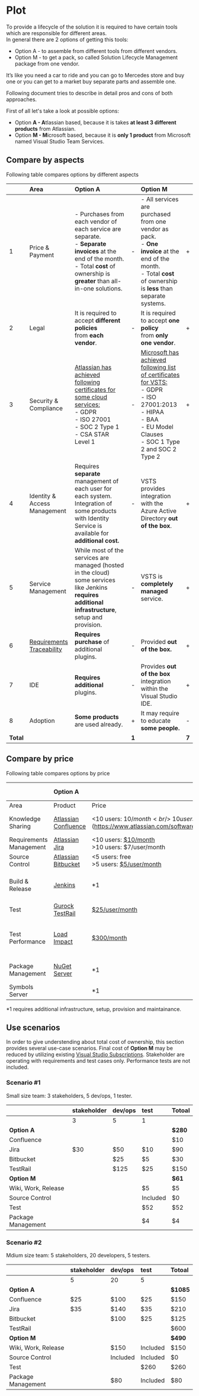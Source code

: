 # Plot

To provide a lifecycle of the solution it is required to have certain tools which are responsible for different areas.  
In general there are 2 options of getting this tools:

*   Option A - to assemble from different tools from different vendors.
*   Option M - to get a pack, so called Solution Lifecycle Management package from one vendor.

It’s like you need a car to ride and you can go to Mercedes store and buy one or you can get to a market buy separate parts and assemble one.

Following document tries to describe in detail pros and cons of both approaches.

First of all let's take a look at possible options:

*   Option **A - A**tlassian based, because it is takes **at least 3 different products** from Atlassian.
*   Option **M - M**icrosoft based, because it is **only 1 product** from Microsoft named Visual Studio Team Services.

## Compare by aspects

Following table compares options by different aspects

| | Area | Option A | | Option M | |
|:---|:---|:---|:---|:---|:---|
| 1 | Price & Payment |- Purchases from each vendor of each service are separate.<br/>- **Separate invoices** at the end of the month.<br/>- Total **cost** of ownership is **greater** than all-in-one solutions.| - |- All services are purchased from one vendor as pack.<br/>- **One invoice** at the end of the month.<br/>- Total **cost** of ownership is **less** than separate systems.| + |
| 2 | Legal | It is required to accept **different policies** from **each vendor**. | - | It is required to accept **one policy** from **only one vendor**. | + |
| 3 | Security & Compliance | [Atlassian has achieved following certificates for some cloud services:](https://www.atlassian.com/trust/compliance)<br/>- GDPR<br/>- ISO 27001<br/>- SOC 2 Type 1<br/>- CSA STAR Level 1|-| [Microsoft has achieved following list of certificates for VSTS:](https://docs.microsoft.com/en-us/vsts/articles/team-services-security-whitepaper)<br/>- GDPR<br/>-  ISO 27001:2013<br/>-  HIPAA<br/>-  BAA<br/>-  EU Model Clauses<br/>-  SOC 1 Type 2 and SOC 2 Type 2| + |
| 4 | Identity & Access Management | Requires **separate** management of each user for each system.  Integration of some products with Identity Service is available for **additional cost.** | - | VSTS provides integration with the Azure Active Directory **out of the box**. | + |
| 5 | Service Management | While most of the services are managed (hosted in the cloud) some services like Jenkins **requires additional infrastructure**, setup and provision. | - | VSTS is **completely managed** service. | + |
| 6 | [Requirements Traceability](https://en.wikipedia.org/wiki/Requirements_traceability) | **Requires purchase** of additional plugins. | - | Provided **out of the box.** | + |
| 7 | IDE | **Requires additional** plugins. | - | Provides **out of the box** integration within the Visual Studio IDE. | + |
| 8 | Adoption | **Some products** are used already. | + | It may require to educate **some people.** | - |
| **Total** | | | **1** | | **7** |

## Compare by price

Following table compares options by price

| | Option A | | Option M | |
|:--|:--|:--------|:--|:---------|
| Area | Product | Price | Tool | Price |
| Knowledge Sharing | [Atlassian Confluence](https://www.atlassian.com/software/confluence) |\<10 users: $10/month<br/>\>10 users: [$5/user/month](https://www.atlassian.com/software/confluence/pricing) | [Wiki](https://www.visualstudio.com/team-services/wiki/) |free: 5 users<br/>extra: [$3/user/month](https://marketplace.visualstudio.com/items?itemName=ms.vss-vstsuser#pricing)|
| Requirements Management | [Atlassian Jira](https://jira.atlassian.com/) |\<10 users: [$10/month](https://www.atlassian.com/software/jira/pricing)<br/>\>10 users: $7/user/month | [Agile Tools](https://www.visualstudio.com/team-services/agile-tools/) | Included |
| Source Control | [Atlassian Bitbucket](https://www.atlassian.com/software/bitbucket) |\<5 users: free<br/>\>5 users: [$5/user/month](https://www.atlassian.com/software/bitbucket/pricing?tab=cloud)| [Git](https://www.visualstudio.com/team-services/git/) | Included |
| Build & Release | [Jenkins](https://jenkins.io/) | \*1 | [CI & CD](https://www.visualstudio.com/team-services/continuous-integration/) | free: 240min/month<br/>extra: [$40/pipe/month](https://marketplace.visualstudio.com/items?itemName=ms.build-release-hosted-pipelines#pricing) |
| Test | [Gurock TestRail](http://www.gurock.com/testrail/) | [$25/user/month](http://www.gurock.com/testrail/pricing/cloud/) | [Test Manager](https://www.visualstudio.com/team-services/testing-tools/) | [$52/user/month](https://marketplace.visualstudio.com/items?itemName=ms.vss-testmanager-web#pricing) |
| Test Performance | [Load Impact](https://loadimpact.com/) | [$300/month](https://loadimpact.com/pricing) | [Cloud Based Load Tests](https://www.visualstudio.com/team-services/cloud-load-testing/) | free: 20k-VUMS/month<br/>extra: [$36/100k-VUMS](https://docs.microsoft.com/en-us/vsts/billing/buy-load-testing-vs#_buy-load-testing) |
| Package Management | [NuGet Server](https://docs.microsoft.com/en-us/nuget/hosting-packages/nuget-server) | \*1 |[Package Manager](https://www.visualstudio.com/team-services/reporting/) | free: 5 users<br/>extra: [$4/user/month](https://marketplace.visualstudio.com/items?itemName=ms.feed#pricing) |
| Symbols Server |  | \*1 | [Package Manager](https://www.visualstudio.com/team-services/reporting/) | Included |

\*1 requires additional infrastructure, setup, provision and maintainance.

## Use scenarios
In order to give understending about total cost of ownership, this section provides several use-case scenarios.
Final cost of **Option M** may be reduced by utilizing existing [Visual Studio Subscriptions](https://www.visualstudio.com/vs/pricing/).
Stakeholder are operating with requirements and test cases only.
Performance tests are not included.

### Scenario #1
Small size team: 3 stakeholders, 5 dev/ops, 1 tester.

| | stakeholder | dev/ops | test | Totoal |
|:----|:----|:----|:----|:----|
| | 3 | 5 | 1 | |
| **Option A** | | | | **$280** |
| Confluence | | | | $10 | 
| Jira | $30 | $50 | $10 | $90 |
| Bitbucket | | $25 | $5 | $30 |
| TestRail | | $125 | $25 | $150 |
| **Option M** | | | | **$61** |
| Wiki, Work, Release | | | $5 | $5 | **$101** |
| Source Control | | | Included | $0 |
| Test | | | $52 | $52 |
| Package Management | | | $4 | $4 | developer | tester | Totoal |

### Scenario #2
Mdium size team: 5 stakeholders, 20 developers, 5 testers.

| | stakeholder | dev/ops | test | Totoal |
|:----|:----|:----|:----|:----|
| | 5 | 20 | 5 | |
| **Option A** | | | | **$1085** |
| Confluence | $25 | $100 | $25 | $150 | 
| Jira | $35 | $140 | $35 | $210 |
| Bitbucket | | $100 | $25 | $125 |
| TestRail | | | | $600 |
| **Option M** | | | | **$490** |
| Wiki, Work, Release | | $150 | Included | $150 |
| Source Control | | Included | Included | $0 |
| Test | | | $260 | $260 |
| Package Management | | $80 | Included | $80 |